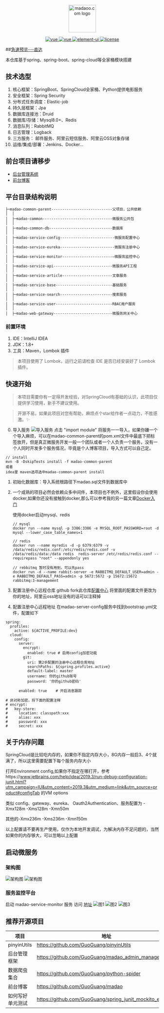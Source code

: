 
<p align="center">
<a href="https://github.com/GuoGuang/madao" target="blank">
    <img src="https://yd-note.oss-cn-beijing.aliyuncs.com/favicon.ico" height="90" alt="madaoo.com logo" />
</a>
</p>

<p align="center">
  <a href="#">
    <img src="https://img.shields.io/badge/jdk->=1.8-blue.svg" alt="vue">
  </a>
  <a href="#">
    <img src="https://img.shields.io/badge/license-GPL%20(%3E%3D%202)-blue" alt="vue">
  </a>
  <a href="#">
    <img src="https://img.shields.io/badge/springcloud-Finchley.SR2-brightgreen.svg" alt="element-ui">
  </a>
  <a href="#">
    <img src="https://img.shields.io/badge/springboot-2.0.2.RELEASE-brightgreen.svg" alt="license">
  </a>
</p>

##[急速预览---直达](https://madaoo.com)

本仓库基于spring、spring-boot、spring-cloud等全家桶模块搭建

## 技术选型
1. 核心框架：SpringBoot、SpringCloud全家桶、Python提供电影服务
2. 安全框架：Spring Security
3. 分布式任务调度：Elastic-job
4. 持久层框架：Jpa
5. 数据库连接池：Druid
6. 数据库/存储：Mysql8.0+、Redis
7. 消息队列：RabbitMQ
8. 日志管理：Logback
9. 三方服务： 邮件服务、阿里云短信服务、阿里云OSS对象存储
10. 运维/集成/部署：Jenkins、Docker...

## 前台项目请移步 
- [后台管理系统](https://github.com/GuoGuang/madao_admin_manage)
- [前台博客](https://github.com/GuoGuang/madao)

## 平台目录结构说明
```
├─madao-common-parent----------------------------父项目，公共依赖
│  │
│  ├─madao-common--------------------------------微服务公共包
│  │
│  ├─madao-common-db-----------------------------数据库
│  │
│  ├─madao-service-config-------------------------微服务配置中心
│  │
│  ├─madao-service-eureka-------------------------微服务注册中心
│  │
│  ├─madao-service-monitor-----------------------—微服务监控中心 
│  │
│  ├─madao-service-api---------------------------微服务API工程
│  │
│  ├─madao-service-article-----------------------文章服务
│  │
│  ├─madao-service-base--------------------------基础服务
│  │
│  ├─madao-service-search------------------------搜索服务
│  │
│  ├─madao-service-user--------------------------RBAC用户服务
│  │
│  ├─madao-web-gateway---------------------------微服务网关中心

```
### 前置环境
1. IDE：IntelliJ IDEA
2. JDK：1.8+ 
3. 工具：Maven，Lombok 插件

> 本项目使用了 Lombok，运行之前请检查 IDE 是否已经安装好了 Lombok 插件。


## 快速开始
> 本项目需要你有一定得开发经验，对SpringCloud有基础的认识，此项目仅提供学习使用，新手不建议使用。

> 开源不易，如果此项目对您有帮助，麻烦点个star给作者一点动力，不胜感激。:sparkles:

0. 导入服务
![导入服务](https://github.com/GuoGuang/madao_service/blob/develop/madao-common-parent/image/service.png)
点击 "import module" 将服务一一导入，如果你嫌一个个导入麻烦，可以在madao-common-parent的pom.xml文件中最底下把<modules>标签放开，但是真正微服务开发一般一个团队或者一个人负责一个服务，没有一个人同时开发多个服务情况，毕竟是个人博客项目，导入方式可以自己定。
```
// install
mvn -B -DskipTests install -f madao-common-parent
或者 
idea里 maven选项选中madao-common-parent install
```

1. 初始化数据库：导入系统根路径下madao.sql文件到数据库中

2. 一个成熟的项目必然会依赖众多中间件，本项目也不例外，这里假设你会使用docker,如果你还没有接触到docker,那么可以参考我的另一篇文章[Docker入门](https://madaoo.com/article/1263480522076721152)

    使用docker启动mysql、redis
    ```
    // mysql
    docker run --name mysql -p 3306:3306 -e MYSQL_ROOT_PASSWORD=root -d mysql --lower_case_table_names=1
    
    // redis
    docker run --name myredis -d -p 6379:6379 -v /data/redis/redis.conf:/etc/redis/redis.conf -v /data/redis/data:/data redis  redis-server /etc/redis/redis.conf --requirepass "root" --appendonly yes
    
    // rebbitmq 暂时没有用到，可以先pass
    docker run -d --name rabbit-server -e RABBITMQ_DEFAULT_USER=admin -e RABBITMQ_DEFAULT_PASS=admin -p 5672:5672 -p 15672:15672 rabbitmq:3-management
    
    ```

3. 配置注册中心远程仓库
github fork此仓库[配置中心](https://github.com/GuoGuang/madao_config)
将里面的配置文件更改为你的地址，阿里云oss地址没有的话可以注释掉

4.  配置注册中心远程地址
在madao-server-config服务中找到bootstrap.yml文件，配置如下

```
spring:
  profiles:
    active: ${ACTIVE_PROFILE:dev}
  cloud:
    config:
      server:
        encrypt:
          enabled: true # 启用config加密功能
        git:
          uri: 第2步配置的注册中心远程仓库地址
          searchPaths: ${spring.profiles.active}
          default-label: master
          username: 你的github账号
          password: '你的github密码'

      enabled: true    # 开启消息跟踪

# 非对称加密，将下面的配置注释
# encrypt:
#   key-store:
#     location: classpath:xxx
#     alias: xxx
#     password: xxx
#     secret: xxx
```

## 关于内存问题

SpringCloud是比较吃内存的，如果你不指定内存大小，8G内存一般启3、4个就满了，所以这里需要配置下每个服务内存大小

打开Environment config,如果你不指定在哪打开，参考https://www.jetbrains.com/help/idea/2019.3/run-debug-configuration-junit.html?utm_campaign=IU&utm_content=2019.3&utm_medium=link&utm_source=product#configTab 的VM options

类似 config、gateway、eureka、 Oauth2Authentication、服务配置为 -Xmx128m -Xms128m -Xmn50m 

其他的-Xmx236m -Xms236m -Xmn150m 

以上配置请不要再生产使用，仅作为本地开发调试，为解决内存不足问题的，当然如果你的内存够大，可以忽略以上配置

## 启动微服务
### 架构图
![架构图](https://github.com/GuoGuang/madao_service/blob/develop/madao-common-parent/image/%E6%9E%B6%E6%9E%84%E5%9B%BE1.png)
![架构图](https://github.com/GuoGuang/madao_service/blob/develop/madao-common-parent/image/%E6%9E%B6%E6%9E%84%E5%9B%BE2.png)

### 服务监控平台
启动 madao-service-monitor 服务 
访问 [地址](http://127.0.0.1:9002)
![图1](https://github.com/GuoGuang/madao_service/blob/develop/madao-common-parent/image/Application.png)
![图2](https://github.com/GuoGuang/madao_service/blob/develop/madao-common-parent/image/Wallboard.png)
![图3](https://github.com/GuoGuang/madao_service/blob/develop/madao-common-parent/image/Details.png)

## 推荐开源项目
项目 | 地址
---|---
pinyinUtils | https://github.com/GuoGuang/pinyinUtils
后台管理框架 | https://github.com/GuoGuang/madao_admin_manage
数据爬虫集合 | https://github.com/GuoGuang/python-spider
前台博客 | https://github.com/GuoGuang/madao
如何写好单元测试 | https://github.com/GuoGuang/spring_junit_mockito_example

